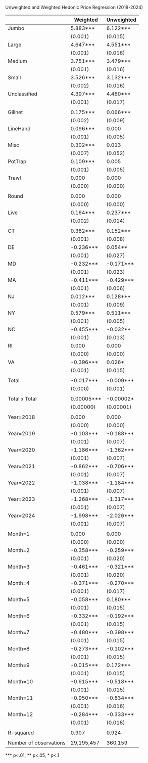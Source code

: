 Unweighted and Weighted Hedonic Price Regression (2018-2024)

|                        | Weighted   | Unweighted |
|------------------------|------------|------------|
| Jumbo                  | 5.883***   | 6.122***   |
|                        | (0.001)    | (0.015)    |
| Large                  | 4.647***   | 4.551***   |
|                        | (0.001)    | (0.016)    |
| Medium                 | 3.751***   | 3.479***   |
|                        | (0.001)    | (0.016)    |
| Small                  | 3.526***   | 3.132***   |
|                        | (0.002)    | (0.016)    |
| Unclassified           | 4.397***   | 4.460***   |
|                        | (0.001)    | (0.017)    |
|                        |            |            |
| Gillnet                | 0.175***   | 0.066***   |
|                        | (0.002)    | (0.009)    |
| LineHand               | 0.096***   | 0.000      |
|                        | (0.001)    | (0.005)    |
| Misc                   | 0.302***   | 0.013      |
|                        | (0.007)    | (0.052)    |
| PotTrap                | 0.109***   | 0.005      |
|                        | (0.001)    | (0.005)    |
| Trawl                  | 0.000      | 0.000      |
|                        | (0.000)    | (0.000)    |
|                        |            |            |
| Round                  | 0.000      | 0.000      |
|                        | (0.000)    | (0.000)    |
| Live                   | 0.164***   | 0.237***   |
|                        | (0.002)    | (0.014)    |
|                        |            |            |
| CT                     | 0.382***   | 0.152***   |
|                        | (0.001)    | (0.008)    |
| DE                     | -0.236***  | 0.054**    |
|                        | (0.001)    | (0.027)    |
| MD                     | -0.232***  | -0.171***  |
|                        | (0.001)    | (0.023)    |
| MA                     | -0.411***  | -0.429***  |
|                        | (0.001)    | (0.006)    |
| NJ                     | 0.012***   | 0.128***   |
|                        | (0.001)    | (0.009)    |
| NY                     | 0.579***   | 0.511***   |
|                        | (0.001)    | (0.005)    |
| NC                     | -0.455***  | -0.032**   |
|                        | (0.001)    | (0.013)    |
| RI                     | 0.000      | 0.000      |
|                        | (0.000)    | (0.000)    |
| VA                     | -0.396***  | 0.026*     |
|                        | (0.001)    | (0.015)    |
|                        |            |            |
| Total                  | -0.017***  | -0.009***  |
|                        | (0.000)    | (0.001)    |
|                        |            |            |
| Total x Total          | 0.00005*** | -0.00002*  |
|                        | (0.00000)  | (0.00001)  |
|                        |            |            |
| Year=2018              | 0.000      | 0.000      |
|                        | (0.000)    | (0.000)    |
| Year=2019              | -0.103***  | -0.188***  |
|                        | (0.001)    | (0.007)    |
| Year=2020              | -1.186***  | -1.362***  |
|                        | (0.001)    | (0.007)    |
| Year=2021              | -0.862***  | -0.706***  |
|                        | (0.001)    | (0.007)    |
| Year=2022              | -1.038***  | -1.184***  |
|                        | (0.001)    | (0.007)    |
| Year=2023              | -1.268***  | -1.317***  |
|                        | (0.001)    | (0.007)    |
| Year=2024              | -1.998***  | -2.026***  |
|                        | (0.001)    | (0.007)    |
|                        |            |            |
| Month=1                | 0.000      | 0.000      |
|                        | (0.000)    | (0.000)    |
| Month=2                | -0.358***  | -0.259***  |
|                        | (0.001)    | (0.020)    |
| Month=3                | -0.461***  | -0.321***  |
|                        | (0.001)    | (0.020)    |
| Month=4                | -0.371***  | -0.270***  |
|                        | (0.001)    | (0.017)    |
| Month=5                | -0.058***  | 0.180***   |
|                        | (0.001)    | (0.015)    |
| Month=6                | -0.332***  | -0.192***  |
|                        | (0.001)    | (0.015)    |
| Month=7                | -0.480***  | -0.398***  |
|                        | (0.001)    | (0.015)    |
| Month=8                | -0.273***  | -0.102***  |
|                        | (0.001)    | (0.015)    |
| Month=9                | -0.015***  | 0.172***   |
|                        | (0.001)    | (0.015)    |
| Month=10               | -0.615***  | -0.518***  |
|                        | (0.001)    | (0.015)    |
| Month=11               | -0.950***  | -0.834***  |
|                        | (0.001)    | (0.016)    |
| Month=12               | -0.284***  | -0.333***  |
|                        | (0.001)    | (0.018)    |
|                        |            |            |
| R-squared              | 0.907      | 0.924      |
|                        |            |            |
| Number of observations | 29,195,457 | 360,159    |
*** p<.01, ** p<.05, * p<.1
